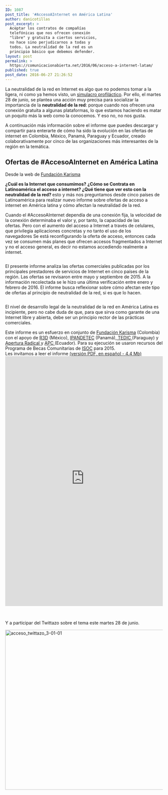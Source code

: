 ```yaml
---
ID: 1087
post_title: '#AccesoAInternet en América Latina'
author: danicotillas
post_excerpt: >
  Aceptar los contratos de compañías
  telefónicas que nos ofrecen conexión
  "libre" y gratuita a ciertos servicios,
  no hace sino perjudicarnos a todas y
  todos. La neutralidad de la red es un
  principio básico que debemos defender.
layout: post
permalink: >
  https://comunicacionabierta.net/2016/06/acceso-a-internet-latam/
published: true
post_date: 2016-06-27 21:26:52
---
```

La neutralidad de la red en Internet es algo que no podemos tomar a la ligera, ni como ya hemos visto, un <a href="https://www.comunicacionabierta.net/blog/2015/06/internet-org-un-simulacro-profilactico/">simulacro profiláctico</a>. Por ello, el martes 28 de junio, se plantea una acción muy precisa para socializar la importancia de la <strong>neutralidad de la red</strong>: porque cuando nos ofrecen una conexión gratuita a algunas plataformas, lo que estamos haciendo es matar un poquito más la web como la conocemos. Y eso no, no nos gusta.

A continuación más información sobre el informe que puedes descargar y compartir para enterarte de cómo ha sido la evolución en las ofertas de internet en Colombia, México, Panamá, Paraguay y Ecuador, creado colaborativamente por cinco de las organizaciones más interesantes de la región en la temática.
<h2>Ofertas de #AccesoAInternet en América Latina</h2>
Desde la web de <a href="https://karisma.org.co/ofertas-de-acceso-a-internet-en-america-latina/">Fundación Karisma</a>

<strong>¿Cuál es la Internet que consumimos?</strong> <b>¿Cómo se Contrata en Latinoamérica el acceso a internet? ¿Qué tiene que ver esto con la neutralidad de la red? </b>esto y más nos preguntamos desde cinco países de Latinoamérica para realizar nuevo informe sobre ofertas de acceso a internet en América latina y cómo afectan la neutralidad de la red.

Cuando el #AccesoAInternet dependía de una conexión fija, la velocidad de la conexión determinaba el valor y, por tanto, la capacidad de las ofertas. Pero con el aumento del acceso a Internet a través de celulares, que privilegia aplicaciones concretas y no tanto el uso de los navegadores Se está reconfigurando la oferta de acceso, entonces cada vez se consumen más planes que ofrecen accesos fragmentados a Internet y no el acceso general, es decir no estamos accediendo realmente a internet.
<div class="page" title="Page 10">
<div class="section">
<div class="layoutArea">
<div class="column">

El presente informe analiza las ofertas comerciales publicadas por los principales prestadores de servicios de Internet en cinco países de la región. Las ofertas se revisaron entre mayo y septiembre de 2015. A la información recolectada se le hizo una última verificación entre enero y febrero de 2016. El informe busca reflexionar sobre cómo afectan este tipo de ofertas al principio de neutralidad de la red, si es que lo hacen.
<div class="page" title="Page 10">
<div class="section">
<div class="layoutArea">
<div class="column">

El nivel de desarrollo legal de la neutralidad de la red en América Latina es incipiente, pero no cabe duda de que, para que sirva como garante de una Internet libre y abierta, debe ser un principio rector de las prácticas comerciales.

</div>
Este informe es un esfuerzo en conjunto de <a href="https://karisma.org.co/" target="_blank">Fundación Karisma</a> (Colombia) con el apoyo de <a href="https://r3d.mx/" target="_blank">R3D</a> (México), <a href="https://www.ipandetec.org/" target="_blank">IPANDETEC</a> (Panamá),<a href="https://www.tedic.org/" target="_blank"> TEDIC </a>(Paraguay) y <a href="https://www.aperturaradical.org/" target="_blank">Apertura Radical </a>y <a href="https://www.apc.org/es/node/11448/" target="_blank">APC </a>(Ecuador). Para su ejecución se usaron recursos del Programa de Becas Comunitarias de <a href="https://www.internetsociety.org/es/inicio" target="_blank">ISOC</a> para 2015.

</div>
Les invitamos a leer el informe <a href="https://www.comunicacionabierta.net/wp-content/uploads/2016/06/Informe-ISOC-Final-jun-27.pdf" target="_blank">(versión PDF, en español - 4.4 Mb)</a>

<iframe src="https://www.comunicacionabierta.net/wp-content/uploads/2016/06/Informe-ISOC-Final-jun-27.pdf" width="100%" height="800px" frameborder="0"></iframe>

&nbsp;

Y a participar del Twittazo sobre el tema este martes 28 de junio.

</div>
<img class="alignnone wp-image-6614 size-full" src="https://karisma.org.co/wp-content/uploads/2016/06/acceso_twittazo_3-01-01.png" sizes="(max-width: 1024px) 100vw, 1024px" srcset="https://karisma.org.co/wp-content/uploads/2016/06/acceso_twittazo_3-01-01-300x150.png 300w, https://karisma.org.co/wp-content/uploads/2016/06/acceso_twittazo_3-01-01-768x384.png 768w, https://karisma.org.co/wp-content/uploads/2016/06/acceso_twittazo_3-01-01.png 1024w, https://karisma.org.co/wp-content/uploads/2016/06/acceso_twittazo_3-01-01-930x465.png 930w, https://karisma.org.co/wp-content/uploads/2016/06/acceso_twittazo_3-01-01-90x45.png 90w, https://karisma.org.co/wp-content/uploads/2016/06/acceso_twittazo_3-01-01-300x150@2x.png 600w, https://karisma.org.co/wp-content/uploads/2016/06/acceso_twittazo_3-01-01-90x45@2x.png 180w" alt="acceso_twittazo_3-01-01" width="1024" height="512" />

</div>
</div>
</div>
</div>
</div>